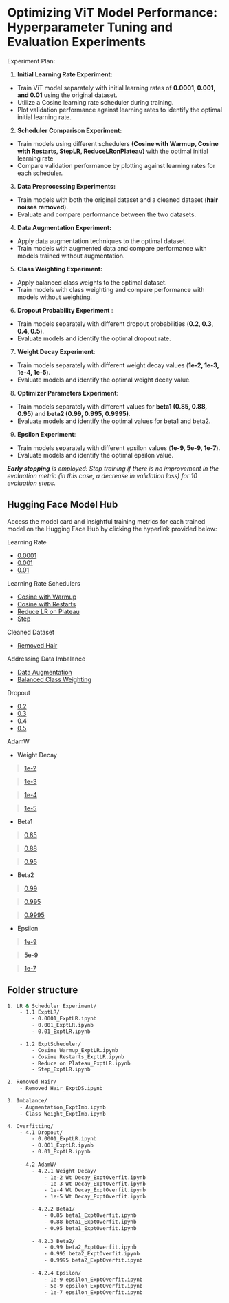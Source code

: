 
# Optimizing ViT Model Performance: Hyperparameter Tuning and Evaluation Experiments


Experiment Plan:
1. **Initial Learning Rate Experiment:**
- Train ViT model separately with initial learning rates of **0.0001, 0.001, and 0.01** using the original dataset.
- Utilize a Cosine learning rate scheduler during training.
- Plot validation performance against learning rates to identify the optimal initial learning rate.

2. **Scheduler Comparison Experiment:** 
- Train models using different schedulers **(Cosine with Warmup, Cosine with Restarts, StepLR, ReduceLRonPlateau)** with the optimal initial learning rate
- Compare validation performance by plotting against learning rates for each scheduler.

3. **Data Preprocessing Experiments:**
- Train models with both the original dataset and a cleaned dataset (**hair noises removed**).
- Evaluate and compare performance between the two datasets.

4. **Data Augmentation Experiment:**
- Apply data augmentation techniques to the optimal dataset.
- Train models with augmented data and compare performance with models trained without augmentation.

5. **Class Weighting Experiment:**
- Apply balanced class weights to the optimal dataset.
- Train models with class weighting and compare performance with models without weighting.

6. **Dropout Probability Experiment** :
- Train models separately with different dropout probabilities (**0.2, 0.3, 0.4, 0.5**).
- Evaluate models and identify the optimal dropout rate.

7. **Weight Decay Experiment**:
- Train models separately with different weight decay values (**1e-2, 1e-3, 1e-4, 1e-5**).
- Evaluate models and identify the optimal weight decay value.

8. **Optimizer Parameters Experiment**:
- Train models separately with different values for **beta1 (0.85, 0.88, 0.95)** and **beta2 (0.99, 0.995, 0.9995)**.
- Evaluate models and identify the optimal values for beta1 and beta2.

9. **Epsilon Experiment**:
- Train models separately with different epsilon values (**1e-9, 5e-9, 1e-7**).
- Evaluate models and identify the optimal epsilon value.

***Early stopping** is employed: Stop training if there is no improvement in the evaluation metric (in this case, a decrease in validation loss) for 10 evaluation steps.*


## Hugging Face Model Hub
Access the model card and insightful training metrics for each trained model on the Hugging Face Hub by clicking the hyperlink provided below:

Learning Rate
- [0.0001](https://huggingface.co/sharren/vit-lr-0.0001/tree/main)
- [0.001](https://huggingface.co/sharren/vit-lr-0.001/tree/main)
- [0.01](https://huggingface.co/sharren/vit-lr-0.01/tree/main)

Learning Rate Schedulers
- [Cosine with Warmup](https://huggingface.co/sharren/vit-lr-cosine-warmup/tree/main)
- [Cosine with Restarts ](https://huggingface.co/sharren/vit-lr-cosine-restarts/tree/main)
- [Reduce LR on Plateau ](https://huggingface.co/sharren/vit-lr-reduce-plateau/tree/main)
- [Step](https://huggingface.co/sharren/vit-lr-step/tree/main)

Cleaned Dataset
- [Removed Hair](https://huggingface.co/sharren/vit-ds-processed)

Addressing Data Imbalance
- [Data Augmentation](https://huggingface.co/sharren/vit-augmentation)
- [Balanced Class Weighting](https://huggingface.co/sharren/vit-class-weight)

Dropout 
- [0.2](https://huggingface.co/sharren/vit-dropout-0.2)
- [0.3](https://huggingface.co/sharren/vit-dropout-0.3)
- [0.4](https://huggingface.co/sharren/vit-dropout-0.4)
-  [0.5](https://huggingface.co/sharren/vit-dropout-0.5)

AdamW
 - Weight Decay
> [1e-2](https://huggingface.co/sharren/vit-weight-decay-1e-2)

> [1e-3](https://huggingface.co/sharren/vit-weight-decay-1e-3)

> [1e-4](https://huggingface.co/sharren/vit-weight-decay-1e-4)

> [1e-5](https://huggingface.co/sharren/vit-weight-decay-1e-5)

 - Beta1
 > [0.85](https://huggingface.co/sharren/vit-beta1-0.85)

 >  [0.88](https://huggingface.co/sharren/vit-beta1-0.88)

 > [0.95](https://huggingface.co/sharren/vit-beta1-0.95)

 - Beta2
 > [0.99](https://huggingface.co/sharren/vit-beta2-0.99)

 > [0.995](https://huggingface.co/sharren/vit-beta2-0.995)

 >  [0.9995](https://huggingface.co/sharren/vit-beta2-0.9995)

 - Epsilon 
> [1e-9](https://huggingface.co/sharren/vit-epsilon-1e-9)

> [5e-9](https://huggingface.co/sharren/vit-epsilon-5e-9)

> [1e-7](https://huggingface.co/sharren/vit-epsilon-1e-7)

## Folder structure
```bash
1. LR & Scheduler Experiment/
    - 1.1 ExptLR/
        - 0.0001_ExptLR.ipynb
        - 0.001_ExptLR.ipynb
        - 0.01_ExptLR.ipynb

    - 1.2 ExptScheduler/
        - Cosine Warmup_ExptLR.ipynb
        - Cosine Restarts_ExptLR.ipynb
        - Reduce on Plateau_ExptLR.ipynb
        - Step_ExptLR.ipynb

2. Removed Hair/
    - Removed Hair_ExptDS.ipynb

3. Imbalance/
    - Augmentation_ExptImb.ipynb
    - Class Weight_ExptImb.ipynb

4. Overfitting/ 
    - 4.1 Dropout/
        - 0.0001_ExptLR.ipynb
        - 0.001_ExptLR.ipynb
        - 0.01_ExptLR.ipynb
    
    - 4.2 AdamW/
        - 4.2.1 Weight Decay/
            - 1e-2 Wt Decay_ExptOverfit.ipynb
	        - 1e-3 Wt Decay_ExptOverfit.ipynb
	        - 1e-4 Wt Decay_ExptOverfit.ipynb
	        - 1e-5 Wt Decay_ExptOverfit.ipynb

        - 4.2.2 Beta1/
            - 0.85 beta1_ExptOverfit.ipynb
	        - 0.88 beta1_ExptOverfit.ipynb
	        - 0.95 beta1_ExptOverfit.ipynb
	        
        - 4.2.3 Beta2/
            - 0.99 beta2_ExptOverfit.ipynb
	        - 0.995 beta2_ExptOverfit.ipynb
	        - 0.9995 beta2_ExptOverfit.ipynb
	        
        - 4.2.4 Epsilon/
            - 1e-9 epsilon_ExptOverfit.ipynb
	        - 5e-9 epsilon_ExptOverfit.ipynb
	        - 1e-7 epsilon_ExptOverfit.ipynb
```
